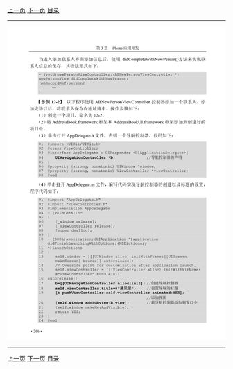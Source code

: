[上一页](277.md) [下一页](279.md) [目录](../README.md)

***

![278](../images/278.png)

***

[上一页](277.md) [下一页](279.md) [目录](../README.md)